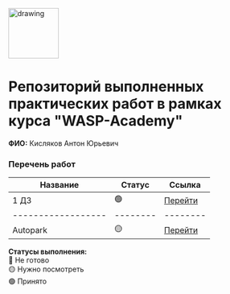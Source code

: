 <a href="https://wasp-academy.com"><img src="https://wasp-academy.com/Resources/wasp-logo.png" alt="drawing" width="100"/></a>

# Репозиторий выполненных практических работ в рамках курса "WASP-Academy"
**ФИО:** Кисляков Антон Юрьевич
 
### Перечень работ

Название          | Статус | Ссылка
------------------|--------|--------
1 ДЗ              |   🟢   | <a href="https://github.com/kylukov/wasp_homework/tree/main/1%20homework">Перейти</a>
------------------|--------|--------
Autopark          |   🟡   | <a href="https://github.com/kylukov/wasp_homework/tree/main/2%20homework">Перейти</a>


**Статусы выполнения:** <br>
🔴 Не готово <br>
🟡 Нужно посмотреть <br>
🟢 Принято <br>
